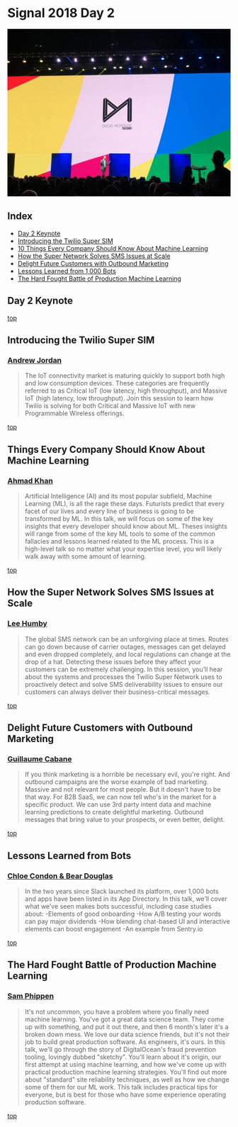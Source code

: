 # Signal 2018 Day 2

![signal pic](pics/keynote.JPG)

## Index
* [Day 2 Keynote](#day-2-keynote)
* [Introducing the Twilio Super SIM](#introducing-the-twilio-super-sim)
* [10 Things Every Company Should Know About Machine Learning](#things-every-company-should-know-about-machine-learning)
* [How the Super Network Solves SMS Issues at Scale](#how-the-super-network-solves-sms-issues-at-scale)
* [Delight Future Customers with Outbound Marketing](#delight-future-customers-with-outbound-marketing)
* [Lessons Learned from 1,000 Bots](#lessons-learned-from-bots)
* [The Hard Fought Battle of Production Machine Learning](#the-hard-fought-battle-of-production-machine-learning)

## Day 2 Keynote

[top](#index)

## Introducing the Twilio Super SIM
### [Andrew Jordan](https://signal.twilio.com/sessions/nRPgupzcEeiDzApYClWoBw)

> The IoT connectivity market is maturing quickly to support both high and low consumption devices. These categories are frequently referred to as Critical IoT (low latency, high throughput), and Massive IoT (high latency, low throughput). Join this session to learn how Twilio is solving for both Critical and Massive IoT with new Programmable Wireless offerings.



[top](#index)

## Things Every Company Should Know About Machine Learning
### [Ahmad Khan](https://signal.twilio.com/sessions/zaARAJzbEeiTGQpYClWbCg)

> Artificial Intelligence (AI) and its most popular subfield, Machine Learning (ML), is all the rage these days. Futurists predict that every facet of our lives and every line of business is going to be transformed by ML. In this talk, we will focus on some of the key insights that every developer should know about ML. Theses insights will range from some of the key ML tools to some of the common fallacies and lessons learned related to the ML process. This is a high-level talk so no matter what your expertise level, you will likely walk away with some amount of learning.



[top](#index)

## How the Super Network Solves SMS Issues at Scale
### [Lee Humby](https://signal.twilio.com/sessions/DnPrgqGdEeiJLApYClWbEg)

> The global SMS network can be an unforgiving place at times. Routes can go down because of carrier outages, messages can get delayed and even dropped completely, and local regulations can change at the drop of a hat. Detecting these issues before they affect your customers can be extremely challenging. In this session, you’ll hear about the systems and processes the Twilio Super Network uses to proactively detect and solve SMS deliverability issues to ensure our customers can always deliver their business-critical messages.



[top](#index)

## Delight Future Customers with Outbound Marketing
### [Guillaume Cabane](https://signal.twilio.com/sessions/rDNZsLMtEeidLgpYClQbBA)

> If you think marketing is a horrible be necessary evil, you're right. And outbound campaigns are the worse example of bad marketing. Massive and not relevant for most people. But it doesn't have to be that way. For B2B SaaS, we can now tell who's in the market for a specific product. We can use 3rd party intent data and machine learning predictions to create delightful marketing. Outbound messages that bring value to your prospects, or even better, delight.


[top](#index)

## Lessons Learned from Bots
### [Chloe Condon & Bear Douglas](https://signal.twilio.com/sessions/isioZJzcEeiDzApYClWoBw)

> In the two years since Slack launched its platform, over 1,000 bots and apps have been listed in its App Directory. In this talk, we’ll cover what we’ve seen makes bots successful, including case studies about: -Elements of good onboarding -How A/B testing your words can pay major dividends -How blending chat-based UI and interactive elements can boost engagement -An example from Sentry.io



[top](#index)


## The Hard Fought Battle of Production Machine Learning
### [Sam Phippen](https://signal.twilio.com/sessions/QDgJrqGeEeiGVQpYClWoDg)

> It's not uncommon, you have a problem where you finally need machine learning. You've got a great data science team. They come up with something, and put it out there, and then 6 month's later it's a broken down mess. We love our data science friends, but it's not their job to build great production software. As engineers, it's ours. In this talk, we'll go through the story of DigitalOcean's fraud prevention tooling, lovingly dubbed "sketchy". You'll learn about it's origin, our first attempt at using machine learning, and how we've come up with practical production machine learning strategies. You'll find out more about "standard" site reliability techniques, as well as how we change some of them for our ML work. This talk includes practical tips for everyone, but is best for those who have some experience operating production software.



[top](#index)
